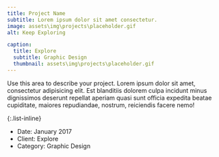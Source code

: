 ```yaml
---
title: Project Name
subtitle: Lorem ipsum dolor sit amet consectetur.
image: assets\img\projects\placeholder.gif
alt: Keep Exploring

caption:
  title: Explore
  subtitle: Graphic Design
  thumbnail: assets\img\projects\placeholder.gif
---
```


Use this area to describe your project. Lorem ipsum dolor sit amet, consectetur adipisicing elit. Est blanditiis dolorem culpa incidunt minus dignissimos deserunt repellat aperiam quasi sunt officia expedita beatae cupiditate, maiores repudiandae, nostrum, reiciendis facere nemo!

{:.list-inline}

- Date: January 2017
- Client: Explore
- Category: Graphic Design
